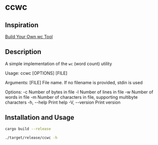 # ccwc

## Inspiration

[Build Your Own wc Tool](https://codingchallenges.fyi/challenges/challenge-wc)

## Description

A simple implementation of the `wc` (word count) utility

Usage: ccwc [OPTIONS] [FILE]

Arguments:
  [FILE]  File name. If no filename is provided, stdin is used

Options:
  -c             Number of bytes in file
  -l             Number of lines in file
  -w             Number of words in file
  -m             Number of characters in file, supporting multibyte characters
  -h, --help     Print help
  -V, --version  Print version

## Installation and Usage

```sh
cargo build --release
```

```sh
./target/release/ccwc -h
```
